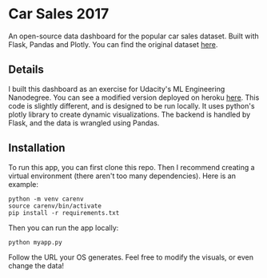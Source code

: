 # Car Sales 2017
An open-source data dashboard for the popular car sales dataset. Built with Flask, Pandas and Plotly.
You can find the original dataset [here](https://www.kaggle.com/gagandeep16/car-sales).

## Details 
I built this dashboard as an exercise for Udacity's ML Engineering Nanodegree. You can see a 
modified version deployed on heroku [here](https://car-sales-2017.herokuapp.com/).
This code is slightly different, and is designed to be run locally. It uses python's plotly library
to create dynamic visualizations. The backend is handled by Flask, and the data is wrangled using
Pandas.

## Installation
To run this app, you can first clone this repo. Then I recommend creating a virtual environment
(there aren't too many dependencies). Here is an example:

```{console}
python -m venv carenv
source carenv/bin/activate
pip install -r requirements.txt
```

Then you can run the app locally:
```{console}
python myapp.py
```
Follow the URL your OS generates. Feel free to modify the visuals, or even change the data!
